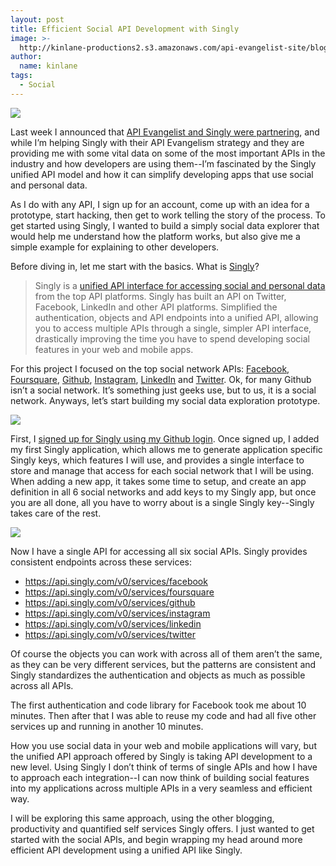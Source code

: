 ```yaml
---
layout: post
title: Efficient Social API Development with Singly
image: >-
  http://kinlane-productions2.s3.amazonaws.com/api-evangelist-site/blog/singly-logo-horizontal.png
author:
  name: kinlane
tags:
  - Social
---
```

[![](https://s3.amazonaws.com/kinlane-productions2/singly/Singly-Personal-Data-Explorer.png)](https://singly.com "Singly")

Last week I announced that [API Evangelist and Singly were partnering](/2012/08/20/api-evangelist-partners-up-with-singly-to-evolve-the-social-and-personal-api-space/ "API Evangelist and Singly Were Partnering"), and while I’m helping Singly with their API Evangelism strategy and they are providing me with some vital data on some of the most important APIs in the industry and how developers are using them--I’m fascinated by the Singly unified API model and how it can simplify developing apps that use social and personal data.

As I do with any API, I sign up for an account, come up with an idea for a prototype, start hacking, then get to work telling the story of the process. To get started using Singly, I wanted to build a simply social data explorer that would help me understand how the platform works, but also give me a simple example for explaining to other developers.

Before diving in, let me start with the basics. What is [Singly](https://singly.com "Singly")?

> Singly is a [unified API interface for accessing social and personal data](https://singly.com "unified API interface for accessing social and personal data") from the top API platforms. Singly has built an API on Twitter, Facebook, LinkedIn and other API platforms. Simplified the authentication, objects and API endpoints into a unified API, allowing you to access multiple APIs through a single, simpler API interface, drastically improving the time you have to spend developing social features in your web and mobile apps.

For this project I focused on the top social network APIs: [Facebook](https://www.singly.com/docs/facebook "Facebook"), [Foursquare](https://www.singly.com/docs/foursquare "Foursquare"), [Github](https://www.singly.com/docs/github "Github"), [Instagram](https://www.singly.com/docs/instagram "Instagram"), [LinkedIn](https://www.singly.com/docs/linkedin "LinkedIn") and [Twitter](https://www.singly.com/docs/twitter "Twitter"). Ok, for many Github isn’t a social network. It’s something just geeks use, but to us, it is a social network. Anyways, let’s start building my social data exploration prototype.

![](https://s3.amazonaws.com/kinlane-productions2/github/github-logo.png)

First, I [signed up for Singly using my Github login](/2012/07/18/let-developers-register-for-your-api-with-their-github-profile/ "signed up for Singly which was instant using my Github login"). Once signed up, I added my first Singly application, which allows me to generate application specific Singly keys, which features I will use, and provides a single interface to store and manage that access for each social network that I will be using. When adding a new app, it takes some time to setup, and create an app definition in all 6 social networks and add keys to my Singly app, but once you are all done, all you have to worry about is a single Singly key--Singly takes care of the rest.

![](https://s3.amazonaws.com/kinlane-productions2/singly/Singly-App-Management.jpg)

Now I have a single API for accessing all six social APIs. Singly provides consistent endpoints across these services:

*   https://api.singly.com/v0/services/facebook
*   https://api.singly.com/v0/services/foursquare
*   https://api.singly.com/v0/services/github
*   https://api.singly.com/v0/services/instagram
*   https://api.singly.com/v0/services/linkedin
*   https://api.singly.com/v0/services/twitter

Of course the objects you can work with across all of them aren’t the same, as they can be very different services, but the patterns are consistent and Singly standardizes the authentication and objects as much as possible across all APIs.

The first authentication and code library for Facebook took me about 10 minutes. Then after that I was able to reuse my code and had all five other services up and running in another 10 minutes.

How you use social data in your web and mobile applications will vary, but the unified API approach offered by Singly is taking API development to a new level. Using Singly I don’t think of terms of single APIs and how I have to approach each integration--I can now think of building social features into my applications across multiple APIs in a very seamless and efficient way.

I will be exploring this same approach, using the other blogging, productivity and quantified self services Singly offers. I just wanted to get started with the social APIs, and begin wrapping my head around more efficient API development using a unified API like Singly.